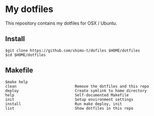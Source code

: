 # My dotfiles

This repository contains my dotfiles for OSX / Ubuntu.

## Install

```
$git clone https://github.com/shimo-t/dofiles $HOME/dotfiles
$cd $HOME/dotfiles
```

## Makefile

```
$make help
clean                          Remove the dotfiles and this repo
deploy                         Create symlink to home directory
help                           Self-documented Makefile
init                           Setup environment settings
install                        Run make deploy, init
list                           Show dotfiles in this repo
```
